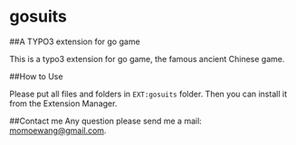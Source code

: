 gosuits
=======

##A TYPO3 extension for go game

This is a typo3 extension for go game, the famous ancient Chinese game.

##How to Use

Please put all files and folders in `EXT:gosuits` folder. Then you can install it from the Extension Manager.

##Contact me
Any question please send me a mail: momoewang@gmail.com.
